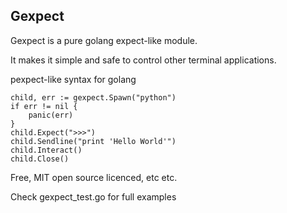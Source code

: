 ## Gexpect

Gexpect is a pure golang expect-like module.

It makes it simple and safe to control other terminal applications.  

pexpect-like syntax for golang

	child, err := gexpect.Spawn("python")
	if err != nil {
		panic(err)
	}
	child.Expect(">>>")
	child.Sendline("print 'Hello World'")
	child.Interact()
	child.Close()

Free,  MIT open source licenced, etc etc.

Check gexpect_test.go for full examples